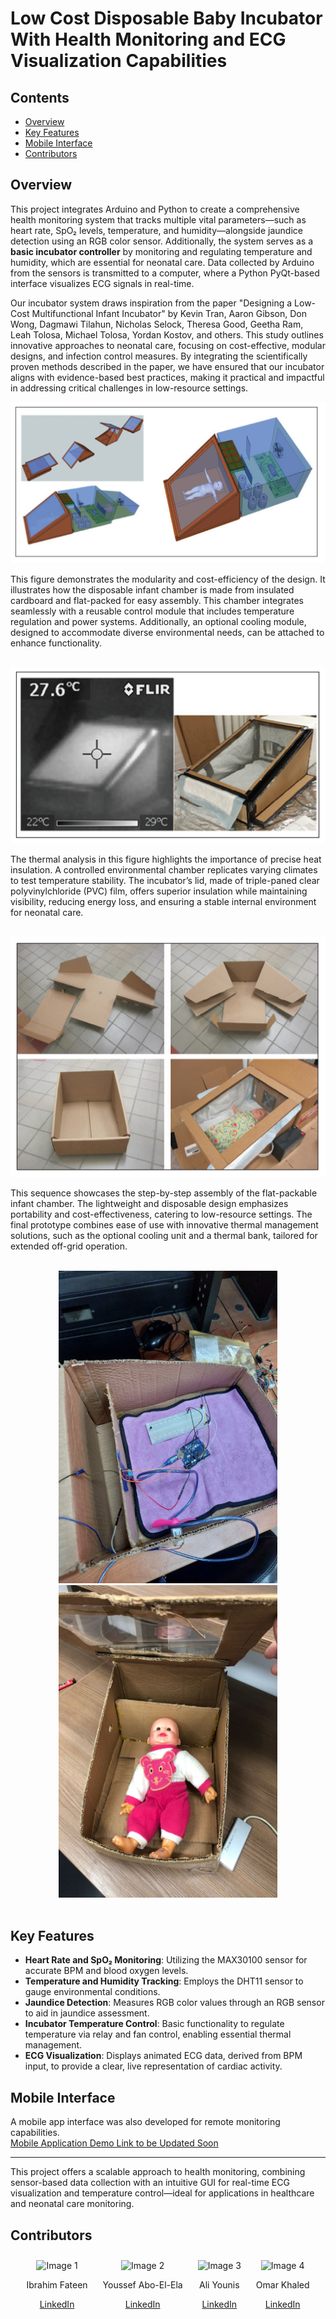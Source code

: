 # Low Cost Disposable Baby Incubator With Health Monitoring and ECG Visualization Capabilities

## Contents

- [Overview](#overview)
- [Key Features](#key-features)
- [Mobile Interface](#mobile-interface)
- [Contributors](#contributors)

## Overview

This project integrates Arduino and Python to create a comprehensive health monitoring system that tracks multiple vital parameters—such as heart rate, SpO₂ levels, temperature, and humidity—alongside jaundice detection using an RGB color sensor. Additionally, the system serves as a **basic incubator controller** by monitoring and regulating temperature and humidity, which are essential for neonatal care. Data collected by Arduino from the sensors is transmitted to a computer, where a Python PyQt-based interface visualizes ECG signals in real-time.

Our incubator system draws inspiration from the paper "Designing a Low-Cost Multifunctional Infant Incubator" by Kevin Tran, Aaron Gibson, Don Wong, Dagmawi Tilahun, Nicholas Selock, Theresa Good, Geetha Ram, Leah Tolosa, Michael Tolosa, Yordan Kostov, and others. This study outlines innovative approaches to neonatal care, focusing on cost-effective, modular designs, and infection control measures. By integrating the scientifically proven methods described in the paper, we have ensured that our incubator aligns with evidence-based best practices, making it practical and impactful in addressing critical challenges in low-resource settings.

<div align="center">
  <img src="Incubator_Design.png" alt="incubator design">
</div>

This figure demonstrates the modularity and cost-efficiency of the design. It illustrates how the disposable infant chamber is made from insulated cardboard and flat-packed for easy assembly. This chamber integrates seamlessly with a reusable control module that includes temperature regulation and power systems. Additionally, an optional cooling module, designed to accommodate diverse environmental needs, can be attached to enhance functionality.

<br>

<div align="center">
  <img src="Incubator_Design_2.png" alt="incubator design">
</div>

The thermal analysis in this figure highlights the importance of precise heat insulation. A controlled environmental chamber replicates varying climates to test temperature stability. The incubator’s lid, made of triple-paned clear polyvinylchloride (PVC) film, offers superior insulation while maintaining visibility, reducing energy loss, and ensuring a stable internal environment for neonatal care.

<br>

<div align="center">
  <img src="Incubator_Design_3.png" alt="incubator design">
</div>

This sequence showcases the step-by-step assembly of the flat-packable infant chamber. The lightweight and disposable design emphasizes portability and cost-effectiveness, catering to low-resource settings. The final prototype combines ease of use with innovative thermal management solutions, such as the optional cooling unit and a thermal bank, tailored for extended off-grid operation.

<br>

<div align="center">
  <img src="Incubator_2.jpg" alt="incubator design" width="350" height="500">
  <img src="Incubator_1.jpg" alt="incubator design" width="350" height="500">
</div>

<br>

## Key Features

- **Heart Rate and SpO₂ Monitoring**: Utilizing the MAX30100 sensor for accurate BPM and blood oxygen levels.
- **Temperature and Humidity Tracking**: Employs the DHT11 sensor to gauge environmental conditions.
- **Jaundice Detection**: Measures RGB color values through an RGB sensor to aid in jaundice assessment.
- **Incubator Temperature Control**: Basic functionality to regulate temperature via relay and fan control, enabling essential thermal management.
- **ECG Visualization**: Displays animated ECG data, derived from BPM input, to provide a clear, live representation of cardiac activity.

## Mobile Interface

A mobile app interface was also developed for remote monitoring capabilities.  
[Mobile Application Demo Link to be Updated Soon](youtube.com)

---

This project offers a scalable approach to health monitoring, combining sensor-based data collection with an intuitive GUI for real-time ECG visualization and temperature control—ideal for applications in healthcare and neonatal care monitoring.

## Contributors

<div align="center">
  <div style="display: inline-block; margin: 10px;">
    <img src="https://media.licdn.com/dms/image/v2/C5603AQHhefqmK0YyTQ/profile-displayphoto-shrink_400_400/profile-displayphoto-shrink_400_400/0/1630703428318?e=1738195200&v=beta&t=rvIZ-foBRPUpf6fCQNWssuVWuPA0WMuq4xoXcXH73_k" alt="Image 1" width="100">
    <p>Ibrahim Fateen</p>
    <a href="https://www.linkedin.com/in/ibrahim-fateen-a93b411ab/">LinkedIn</a>
  </div>
  <div style="display: inline-block; margin: 10px;">
    <img src="https://media.licdn.com/dms/image/v2/C4E03AQHatKR03BZarg/profile-displayphoto-shrink_400_400/profile-displayphoto-shrink_400_400/0/1647711981670?e=1738195200&v=beta&t=9Vn_XV15VVlLaZSwEuoWMjL6SNzQd2wn8W2z8k44WXA" alt="Image 2" width="100">
    <p>Youssef Abo-El-Ela</p>
    <a href="https://www.linkedin.com/in/youssef-abo-el-ela-a4a12b235/">LinkedIn</a>
  </div>
  <div style="display: inline-block; margin: 10px;">
    <img src="https://media.licdn.com/dms/image/v2/D4E03AQG6W9o6HSAzaQ/profile-displayphoto-shrink_400_400/profile-displayphoto-shrink_400_400/0/1684759057692?e=1738195200&v=beta&t=D26pupk6OyQF4DpOg-vujiFxLhJhUEuczxVvAFbj8E4" alt="Image 3" width="100">
    <p>Ali Younis</p>
    <a href="https://www.linkedin.com/in/ali-younis-98b780277/">LinkedIn</a>
  </div>
  <div style="display: inline-block; margin: 10px;">
    <img src="https://media.licdn.com/dms/image/v2/D4E03AQE4y_uk25cViw/profile-displayphoto-shrink_400_400/profile-displayphoto-shrink_400_400/0/1716320075369?e=1738195200&v=beta&t=wyDP0-8tHiRCR6EMYNMkkEc7OAgzfzzRvC1mDAp6bT4" alt="Image 4" width="100">
    <p>Omar Khaled</p>
    <a href="https://www.linkedin.com/in/omar-khaled-064b7930a/">LinkedIn</a>
  </div>
</div>
